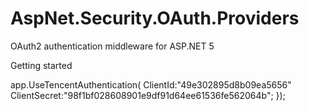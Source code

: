 # AspNet.Security.OAuth.Providers
OAuth2 authentication middleware for ASP.NET 5

Getting started

app.UseTencentAuthentication(
        ClientId:"49e302895d8b09ea5656"
        ClientSecret:"98f1bf028608901e9df91d64ee61536fe562064b";
});

